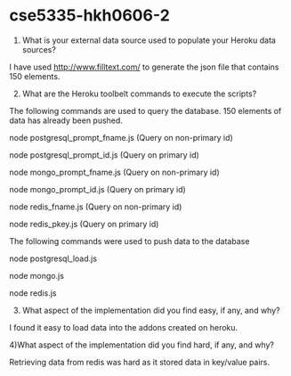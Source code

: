 # cse5335-hkh0606-2

1) What is your external data source used to populate your Heroku data sources?

I have used http://www.filltext.com/ to generate the json file that contains 150 elements.

2) What are the Heroku toolbelt commands to execute the scripts?

The following commands are used to query the database. 150 elements of data has already been pushed.

node postgresql_prompt_fname.js (Query on non-primary id)

node postgresql_prompt_id.js (Query on primary id)

node mongo_prompt_fname.js (Query on non-primary id)

node mongo_prompt_id.js (Query on primary id)

node redis_fname.js (Query on non-primary id)

node redis_pkey.js (Query on primary id)

The following commands were used to push data to the database

node postgresql_load.js

node mongo.js

node redis.js


3) What aspect of the implementation did you find easy, if any, and why?

I found it easy to load data into the addons created on heroku.

4)What aspect of the implementation did you find hard, if any, and why?

Retrieving data from redis was hard as it stored data in key/value pairs.
